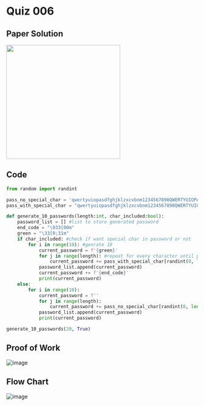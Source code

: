 # Quiz 006

## Paper Solution
<img src = "https://github.com/user-attachments/assets/204ca609-a3ad-4247-b387-36a86bfee4a0" width = "300">

## Code
```.py
from random import randint

pass_no_special_char = 'qwertyuiopasdfghjklzxcvbnm1234567890QWERTYUIOPASDFGHJKLZXCVBNM' #search up string when no special char
pass_with_special_char = "qwertyuiopasdfghjklzxcvbnm1234567890QWERTYUIOPASDFGHJKLZXCVBNM!@#$%^&*()`~-_=+{}|:\"<>?[]\\;',./" #search up string when  special char

def generate_10_passwords(length:int, char_included:bool):
    password_list = [] #list to store generated password
    end_code = "\033[00m"
    green = "\33[0;31m"
    if char_included: #check if want special char in password or not 
        for i in range(10): #genrate 10
            current_password = f'{green}'
            for j in range(length): #repeat for every character until password length is reached
                current_password += pass_with_special_char[randint(0, len(pass_with_special_char) - 1)] #choose random character from string
            password_list.append(current_password)
            current_password += f'{end_code}'
            print(current_password)
    else:
        for i in range(10):
            current_password = f''
            for j in range(length):
                current_password += pass_no_special_char[randint(0, len(pass_no_special_char)  - 1)] #choose random character from string
            password_list.append(current_password)
            print(current_password)

generate_10_passwords(20, True)
```

## Proof of Work
![image](https://github.com/user-attachments/assets/7dcdb351-b9ec-4244-9054-5ccb324ce7c4)

## Flow Chart
![image](https://github.com/user-attachments/assets/053172c4-dee5-47d8-b3ed-5f25b6da67a4)


